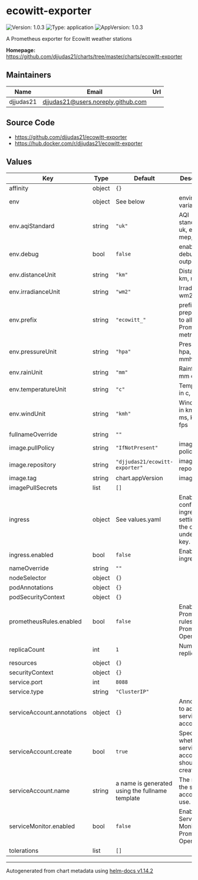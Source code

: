 # ecowitt-exporter

![Version: 1.0.3](https://img.shields.io/badge/Version-1.0.3-informational?style=flat-square) ![Type: application](https://img.shields.io/badge/Type-application-informational?style=flat-square) ![AppVersion: 1.0.3](https://img.shields.io/badge/AppVersion-1.0.3-informational?style=flat-square)

A Prometheus exporter for Ecowitt weather stations

**Homepage:** <https://github.com/djjudas21/charts/tree/master/charts/ecowitt-exporter>

## Maintainers

| Name | Email | Url |
| ---- | ------ | --- |
| djjudas21 | <djjudas21@users.noreply.github.com> |  |

## Source Code

* <https://github.com/djjudas21/ecowitt-exporter>
* <https://hub.docker.com/r/djjudas21/ecowitt-exporter>

## Values

| Key | Type | Default | Description |
|-----|------|---------|-------------|
| affinity | object | `{}` |  |
| env | object | See below | environment variables |
| env.aqiStandard | string | `"uk"` | AQI standard: uk, epa, mep, nepm |
| env.debug | bool | `false` | enable debug output |
| env.distanceUnit | string | `"km"` | Distance in km, mi |
| env.irradianceUnit | string | `"wm2"` | Irradiance in wm2, lx, fc |
| env.prefix | string | `"ecowitt_"` | prefix to be prepended to all Prometheus metrics |
| env.pressureUnit | string | `"hpa"` | Pressure in hpa, in or mmhg |
| env.rainUnit | string | `"mm"` | Rainfall in mm or in |
| env.temperatureUnit | string | `"c"` | Temperature in c, f or k |
| env.windUnit | string | `"kmh"` | Wind speed in kmh, mph, ms, knots, fps |
| fullnameOverride | string | `""` |  |
| image.pullPolicy | string | `"IfNotPresent"` | image pull policy |
| image.repository | string | `"djjudas21/ecowitt-exporter"` | image repository |
| image.tag | string | chart.appVersion | image tag |
| imagePullSecrets | list | `[]` |  |
| ingress | object | See values.yaml | Enable and configure ingress settings for the chart under this key. |
| ingress.enabled | bool | `false` | Enable ingress |
| nameOverride | string | `""` |  |
| nodeSelector | object | `{}` |  |
| podAnnotations | object | `{}` |  |
| podSecurityContext | object | `{}` |  |
| prometheusRules.enabled | bool | `false` | Enable Prometheus rules for Prometheus Operator |
| replicaCount | int | `1` | Number of replicas |
| resources | object | `{}` |  |
| securityContext | object | `{}` |  |
| service.port | int | `8088` |  |
| service.type | string | `"ClusterIP"` |  |
| serviceAccount.annotations | object | `{}` | Annotations to add to the service account |
| serviceAccount.create | bool | `true` | Specifies whether a service account should be created |
| serviceAccount.name | string | a name is generated using the fullname template | The name of the service account to use. |
| serviceMonitor.enabled | bool | `false` | Enable Service Monitor for Prometheus Operator |
| tolerations | list | `[]` |  |

----------------------------------------------
Autogenerated from chart metadata using [helm-docs v1.14.2](https://github.com/norwoodj/helm-docs/releases/v1.14.2)
